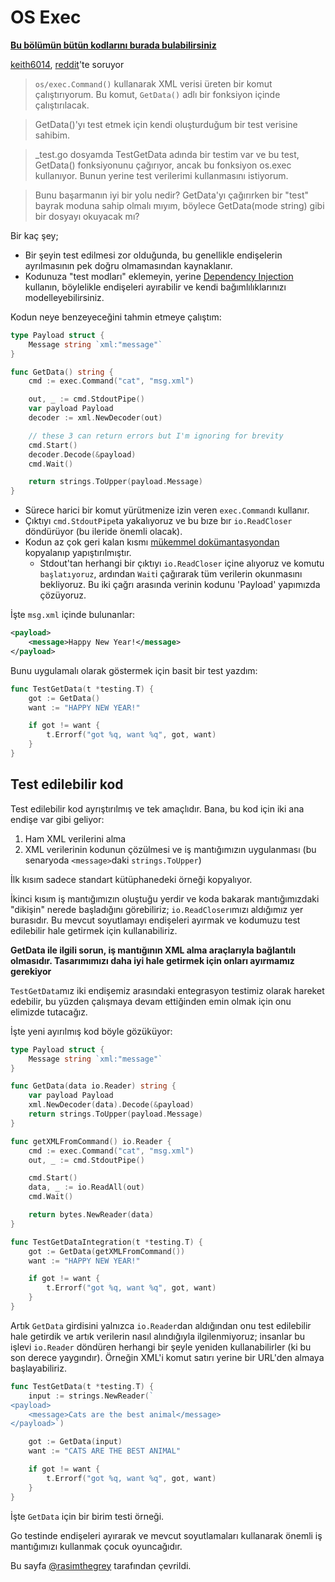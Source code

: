 # OS Exec

**[Bu bölümün bütün kodlarını burada bulabilirsiniz](https://github.com/quii/learn-go-with-tests/tree/main/q-and-a/os-exec)**

[keith6014](https://www.reddit.com/user/keith6014), [reddit](https://www.reddit.com/r/golang/comments/aaz8ji/testdata_and_function_setup_help/)'te soruyor

> `os/exec.Command()` kullanarak XML verisi üreten bir komut çalıştırıyorum. Bu komut, `GetData()` adlı bir fonksiyon içinde çalıştırılacak.

> GetData()'yı test etmek için kendi oluşturduğum bir test verisine sahibim.

> _test.go dosyamda TestGetData adında bir testim var ve bu test, GetData() fonksiyonunu çağırıyor, ancak bu fonksiyon os.exec kullanıyor. Bunun yerine test verilerimi kullanmasını istiyorum.

> Bunu başarmanın iyi bir yolu nedir? GetData'yı çağırırken bir "test" bayrak moduna sahip olmalı mıyım, böylece GetData(mode string) gibi bir dosyayı okuyacak mı?

Bir kaç şey;

- Bir şeyin test edilmesi zor olduğunda, bu genellikle endişelerin ayrılmasının pek doğru olmamasından kaynaklanır.
- Kodunuza "test modları" eklemeyin, yerine [Dependency Injection](/dependency-injection.md) kullanın, böylelikle endişeleri ayırabilir ve kendi bağımlılıklarınızı modelleyebilirsiniz.

Kodun neye benzeyeceğini tahmin etmeye çalıştım:

```go
type Payload struct {
	Message string `xml:"message"`
}

func GetData() string {
	cmd := exec.Command("cat", "msg.xml")

	out, _ := cmd.StdoutPipe()
	var payload Payload
	decoder := xml.NewDecoder(out)

	// these 3 can return errors but I'm ignoring for brevity
	cmd.Start()
	decoder.Decode(&payload)
	cmd.Wait()

	return strings.ToUpper(payload.Message)
}
```

- Sürece harici bir komut yürütmenize izin veren `exec.Command`ı kullanır.
- Çıktıyı `cmd.StdoutPipe`ta yakalıyoruz ve bu bıze bır `io.ReadCloser` döndürüyor (bu ileride önemli olacak).
- Kodun az çok geri kalan kısmı [mükemmel dokümantasyondan](https://golang.org/pkg/os/exec/#example_Cmd_StdoutPipe) kopyalanıp yapıştırılmıştır.
	- Stdout'tan herhangi bir çıktıyı `io.ReadCloser` içine alıyoruz ve komutu `başlatıyoruz`, ardından `Wait`i çağırarak tüm verilerin okunmasını bekliyoruz. Bu iki çağrı arasında verinin kodunu 'Payload' yapımızda çözüyoruz.

İşte `msg.xml` içinde bulunanlar:

```xml
<payload>
    <message>Happy New Year!</message>
</payload>
```

Bunu uygulamalı olarak göstermek için basit bir test yazdım:

```go
func TestGetData(t *testing.T) {
	got := GetData()
	want := "HAPPY NEW YEAR!"

	if got != want {
		t.Errorf("got %q, want %q", got, want)
	}
}
```

## Test edilebilir kod

Test edilebilir kod ayrıştırılmış ve tek amaçlıdır. Bana, bu kod için iki ana endişe var gibi geliyor:

1. Ham XML verilerini alma
2. XML verilerinin kodunun çözülmesi ve iş mantığımızın uygulanması (bu senaryoda `<message>`daki `strings.ToUpper`)

İlk kısım sadece standart kütüphanedeki örneği kopyalıyor.

İkinci kısım iş mantığımızın oluştuğu yerdir ve koda bakarak mantığımızdaki "dikişin" nerede başladığını görebiliriz; `io.ReadCloser`ımızı aldığımız yer burasıdır. Bu mevcut soyutlamayı endişeleri ayırmak ve kodumuzu test edilebilir hale getirmek için kullanabiliriz.

**GetData ile ilgili sorun, iş mantığının XML alma araçlarıyla bağlantılı olmasıdır. Tasarımımızı daha iyi hale getirmek için onları ayırmamız gerekiyor**

`TestGetData`mız iki endişemiz arasındaki entegrasyon testimiz olarak hareket edebilir, bu yüzden çalışmaya devam ettiğinden emin olmak için onu elimizde tutacağız.

İşte yeni ayırılmış kod böyle gözüküyor:

```go
type Payload struct {
	Message string `xml:"message"`
}

func GetData(data io.Reader) string {
	var payload Payload
	xml.NewDecoder(data).Decode(&payload)
	return strings.ToUpper(payload.Message)
}

func getXMLFromCommand() io.Reader {
	cmd := exec.Command("cat", "msg.xml")
	out, _ := cmd.StdoutPipe()

	cmd.Start()
	data, _ := io.ReadAll(out)
	cmd.Wait()

	return bytes.NewReader(data)
}

func TestGetDataIntegration(t *testing.T) {
	got := GetData(getXMLFromCommand())
	want := "HAPPY NEW YEAR!"

	if got != want {
		t.Errorf("got %q, want %q", got, want)
	}
}
```

Artık `GetData` girdisini yalnızca `io.Reader`dan aldığından onu test edilebilir hale getirdik ve artık verilerin nasıl alındığıyla ilgilenmiyoruz; insanlar bu işlevi `io.Reader` döndüren herhangi bir şeyle yeniden kullanabilirler (ki bu son derece yaygındır). Örneğin XML'i komut satırı yerine bir URL'den almaya başlayabiliriz.

```go
func TestGetData(t *testing.T) {
	input := strings.NewReader(`
<payload>
    <message>Cats are the best animal</message>
</payload>`)

	got := GetData(input)
	want := "CATS ARE THE BEST ANIMAL"

	if got != want {
		t.Errorf("got %q, want %q", got, want)
	}
}

```

İşte `GetData` için bir birim testi örneği.

Go testinde endişeleri ayırarak ve mevcut soyutlamaları kullanarak önemli iş mantığımızı kullanmak çocuk oyuncağıdır.

Bu sayfa [@rasimthegrey](https://github.com/rasimthegrey) tarafından çevrildi.